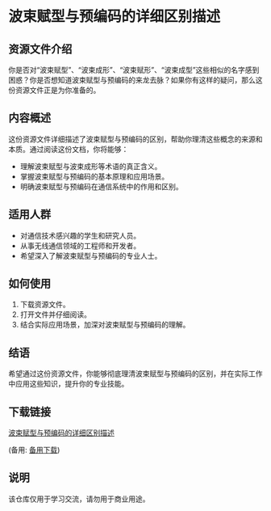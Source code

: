 # 波束赋型与预编码的详细区别描述

## 资源文件介绍

你是否对“波束赋型”、“波束成形”、“波束赋形”、“波束成型”这些相似的名字感到困惑？你是否想知道波束赋型与预编码的来龙去脉？如果你有这样的疑问，那么这份资源文件正是为你准备的。

## 内容概述

这份资源文件详细描述了波束赋型与预编码的区别，帮助你理清这些概念的来源和本质。通过阅读这份文档，你将能够：

- 理解波束赋型与波束成形等术语的真正含义。
- 掌握波束赋型与预编码的基本原理和应用场景。
- 明确波束赋型与预编码在通信系统中的作用和区别。

## 适用人群

- 对通信技术感兴趣的学生和研究人员。
- 从事无线通信领域的工程师和开发者。
- 希望深入了解波束赋型与预编码的专业人士。

## 如何使用

1. 下载资源文件。
2. 打开文件并仔细阅读。
3. 结合实际应用场景，加深对波束赋型与预编码的理解。

## 结语

希望通过这份资源文件，你能够彻底理清波束赋型与预编码的区别，并在实际工作中应用这些知识，提升你的专业技能。

## 下载链接
[波束赋型与预编码的详细区别描述](https://pan.quark.cn/s/370a1bf87ea1) 

(备用: [备用下载](https://pan.baidu.com/s/1IDULWpIlyPTco-9rkJvFZg?pwd=1234))

## 说明

该仓库仅用于学习交流，请勿用于商业用途。
